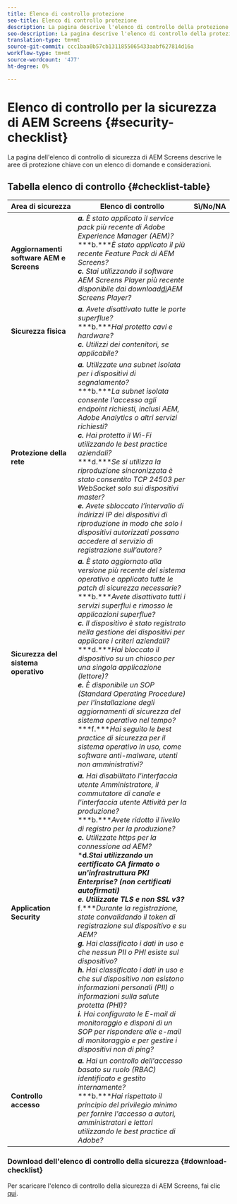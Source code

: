 ```yaml
---
title: Elenco di controllo protezione
seo-title: Elenco di controllo protezione
description: La pagina descrive l'elenco di controllo della protezione
seo-description: La pagina descrive l'elenco di controllo della protezione
translation-type: tm+mt
source-git-commit: ccc1baa0b57cb1311855065433aabf627814d16a
workflow-type: tm+mt
source-wordcount: '477'
ht-degree: 0%

---
```



# Elenco di controllo per la sicurezza di AEM Screens  {#security-checklist}

La pagina dell&#39;elenco di controllo di sicurezza di AEM Screens descrive le aree di protezione chiave con un elenco di domande e considerazioni.

## Tabella elenco di controllo {#checklist-table}

| **Area di sicurezza** | **Elenco di controllo** | **Sì/No/NA** |
|---|---|---|
| **Aggiornamenti software AEM e Screens** | ***a.*** *È stato applicato il service pack più recente di Adobe Experience Manager (AEM)?* <br>***b.****È stato applicato il più recente Feature Pack di AEM Screens?*<br>***c.*** *Stai utilizzando il software AEM Screens Player più recente disponibile dai download[di](https://download.macromedia.com/screens/)AEM Screens Player?* |
| **Sicurezza fisica** | ***a.*** *Avete disattivato tutte le porte superflue?* <br>***b.****Hai protetto cavi e hardware?*<br>***c.*** *Utilizzi dei contenitori, se applicabile?* |
| **Protezione della rete** | ***a.*** *Utilizzate una subnet isolata per i dispositivi di segnalamento?* <br>***b.****La subnet isolata consente l&#39;accesso agli endpoint richiesti, inclusi AEM, Adobe Analytics o altri servizi richiesti?*<br>***c.*** *Hai protetto il Wi-Fi utilizzando le best practice aziendali?* <br>***d.****Se si utilizza la riproduzione sincronizzata è stato consentito TCP 24503 per WebSocket solo sui dispositivi master?*<br>***e.*** *Avete sbloccato l’intervallo di indirizzi IP dei dispositivi di riproduzione in modo che solo i dispositivi autorizzati possano accedere al servizio di registrazione sull’autore?* |
| **Sicurezza del sistema operativo** | ***a.*** *È stato aggiornato alla versione più recente del sistema operativo e applicato tutte le patch di sicurezza necessarie?* <br>***b.****Avete disattivato tutti i servizi superflui e rimosso le applicazioni superflue?*<br>***c.*** *Il dispositivo è stato registrato nella gestione dei dispositivi per applicare i criteri aziendali?* <br>***d.****Hai bloccato il dispositivo su un chiosco per una singola applicazione (lettore)?*<br>***e.*** *È disponibile un SOP (Standard Operating Procedure) per l&#39;installazione degli aggiornamenti di sicurezza del sistema operativo nel tempo?*<br>***f.****Hai seguito le best practice di sicurezza per il sistema operativo in uso, come software anti-malware, utenti non amministrativi?* |
| **Application Security** | ***a.*** *Hai disabilitato l&#39;interfaccia utente Amministratore, il commutatore di canale e l&#39;interfaccia utente Attività per la produzione?* <br>***b.****Avete ridotto il livello di registro per la produzione?*<br>***c.*** *Utilizzate https per la connessione ad AEM?* <br>***d.****Stai utilizzando un certificato CA firmato o un&#39;infrastruttura PKI Enterprise? (non certificati autofirmati)*<br>***e.**** Utilizzate TLS e non SSL v3?*<br>*** f.****Durante la registrazione, state convalidando il token di registrazione sul dispositivo e su AEM?*<br> ***g.*** *Hai classificato i dati in uso e che nessun PII o PHI esiste sul dispositivo?*<br> ***h.*** *Hai classificato i dati in uso e che sul dispositivo non esistono informazioni personali (PII) o informazioni sulla salute protetta (PHI)?*<br> ***i.*** *Hai configurato le E-mail di monitoraggio e disponi di un SOP per rispondere alle e-mail di monitoraggio e per gestire i dispositivi non di ping?* |
| **Controllo accesso** | ***a.*** *Hai un controllo dell&#39;accesso basato su ruolo (RBAC) identificato e gestito internamente?* <br>***b.****Hai rispettato il principio del privilegio minimo per fornire l&#39;accesso a autori, amministratori e lettori utilizzando le best practice di Adobe?* |

### Download dell&#39;elenco di controllo della sicurezza {#download-checklist}

Per scaricare l&#39;elenco di controllo della sicurezza di AEM Screens, fai clic [qui](/help/user-guide/assets/AEMScreens-SecurityChecklist.pdf).